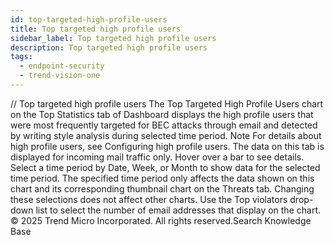 ```yaml
---
id: top-targeted-high-profile-users
title: Top targeted high profile users
sidebar_label: Top targeted high profile users
description: Top targeted high profile users
tags:
  - endpoint-security
  - trend-vision-one
---
```


/*<![CDATA[*/ $('#title').html($('meta[name=map-description]').attr('content')); /*]]>*/ Top targeted high profile users The Top Targeted High Profile Users chart on the Top Statistics tab of Dashboard displays the high profile users that were most frequently targeted for BEC attacks through email and detected by writing style analysis during selected time period. Note For details about high profile users, see Configuring high profile users. The data on this tab is displayed for incoming mail traffic only. Hover over a bar to see details. Select a time period by Date, Week, or Month to show data for the selected time period. The specified time period only affects the data shown on this chart and its corresponding thumbnail chart on the Threats tab. Changing these selections does not affect other charts. Use the Top violators drop-down list to select the number of email addresses that display on the chart. © 2025 Trend Micro Incorporated. All rights reserved.Search Knowledge Base